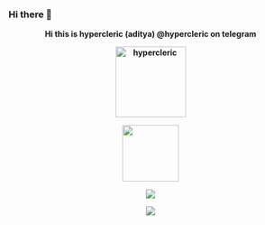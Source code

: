### Hi there 👋

<p align="center"><strong>Hi this is hypercleric (aditya) @hypercleric on telegram <strong></p>
<p align="center"><img width="125" src="https://komarev.com/ghpvc/?username=hypercleric&style=flat-square" alt="hypercleric"></p>
<p align="center"><img width="100" src="https://github.githubassets.com/images/mona-whisper.gif"></p>
<p align="center"><a href="https://github.com/hypercleric"><img src="https://github-readme-stats.vercel.app/api?username=hypercleric&show_icons=true&theme=highcontrast"></a></p>
<p align="center"><a href="https://github.com/hypercleric"><img src="https://github-readme-stats.vercel.app/api/top-langs/?username=hypercleric&theme=highcontrast&layout=compact"></a></p>
